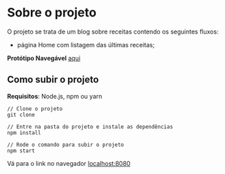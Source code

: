 # Sobre o projeto

O projeto se trata de um blog sobre receitas contendo os seguintes fluxos:

- página Home com listagem das últimas receitas;

**Protótipo Navegável** [aqui](https://www.figma.com/proto/T3vlgyOti5USfctkyOHQl9/Every-Morning-Recipes?node-id=1%3A2&scaling=min-zoom&page-id=0%3A1)

## Como subir o projeto

**Requisitos**: Node.js, npm ou yarn

```
// Clone o projeto
git clone

// Entre na pasta do projeto e instale as dependências
npm install

// Rode o comando para subir o projeto
npm start
```

Vá para o link no navegador [localhost:8080](http://localhost:8080)